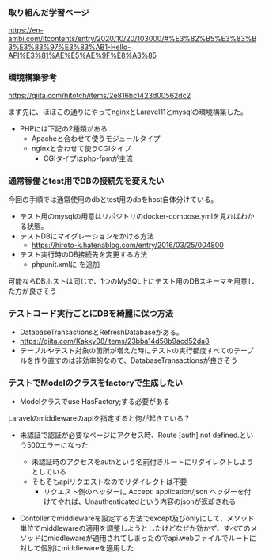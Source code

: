 ### 取り組んだ学習ページ

https://en-ambi.com/itcontents/entry/2020/10/20/103000/#%E3%82%B5%E3%83%B3%E3%83%97%E3%83%AB1-Hello-API%E3%81%AE%E5%AE%9F%E8%A3%85

### 環境構築参考

https://qiita.com/hitotch/items/2e816bc1423d00562dc2

まず先に、ほぼこの通りにやってnginxとLaravel11とmysqlの環境構築した。

* PHPには下記の2種類がある
  * Apacheと合わせて使うモジュールタイプ
  * nginxと合わせて使うCGIタイプ
    * CGIタイプはphp-fpmが主流

### 通常稼働とtest用でDBの接続先を変えたい

今回の手順では通常使用のdbとtest用のdbをhost自体分けている。

* テスト用のmysqlの用意はリポジトリのdocker-compose.ymlを見ればわかる状態。
* テストDBにマイグレーションをかける方法
  * https://hiroto-k.hatenablog.com/entry/2016/03/25/004800
* テスト実行時のDB接続先を変更する方法
  * phpunit.xmlに <server name="DB_HOST" value="mysql-test"/> を追加

可能ならDBホストは同じで、1つのMySQL上にテスト用のDBスキーマを用意した方が良さそう

### テストコード実行ごとにDBを綺麗に保つ方法

* DatabaseTransactionsとRefreshDatabaseがある。
* https://qiita.com/Kakky08/items/23bba14d58b9acd52da8
* テーブルやテスト対象の箇所が増えた時にテストの実行都度すべてのテーブルを作り直すのは非効率的なので、DatabaseTransactionsが良さそう

### テストでModelのクラスをfactoryで生成したい

* Modelクラスでuse HasFactory;する必要がある



Laravelのmiddlewareのapiを指定すると何が起きている？

* 未認証で認証が必要なページにアクセス時、Route [auth] not defined.という500エラーになった
  * 未認証時のアクセスをauthという名前付きルートにリダイレクトしようとしている
  * そもそもapiリクエストなのでリダイレクトは不要
    * リクエスト側のヘッダーに Accept: application/json ヘッダーを付けてやれば、Unauthenticatedという内容のjsonが返却される

* Contollerでmiddlewareを設定する方法でexcept及びonlyにして、メソッド単位でmiddlewareの適用を調整しようとしたけどなぜか効かず、すべてのメソッドにmiddlewareが適用されてしまったのでapi.webファイルでルートに対して個別にmiddlewareを適用した


